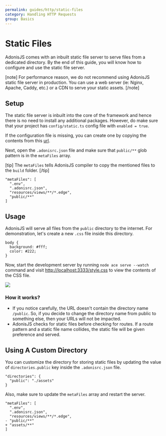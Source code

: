 ```yaml
---
permalink: guides/http/static-files
category: Handling HTTP Requests
group: Basics
---
```


# Static Files
AdonisJS comes with an inbuilt static file server to serve files from a dedicated directory. By the end of this guide, you will know how to configure and use the static file server.

[note]
For performance reason, we do not recommend using AdonisJS static file server in production. You can use a web server (ie: Nginx, Apache, Caddy, etc.) or a CDN to serve your static assets.
[/note]

## Setup
The static file server is inbuilt into the core of the framework and hence there is no need to install any additional packages. However, do make sure that your project has `config/static.ts` config file with `enabled = true`.

If the configuration file is missing, you can create one by copying the contents from this [url](https://github.com/adonisjs/core/blob/develop/config/static.txt).

Next, open the `.adonisrc.json` file and make sure that `public/**` glob pattern is in the `metaFiles` array.

[tip]
The `metaFiles` tells AdonisJS compiler to copy the mentioned files to the `build` folder.
[/tip]

```json{5}{.adonisrc.json}
"metaFiles": [
  ".env",
  ".adonisrc.json",
  "resources/views/**/*.edge",
  "public/**"
]
```

## Usage
AdonisJS will serve all files from the `public` directory to the internet. For demonstration, let's create a new `.css` file inside this directory.

```css{}{public/style.css}
body {
  background: #fff;
  color: #222;
}
```

Now, start the development server by running `node ace serve --watch` command and visit [http://localhost:3333/style.css](http://localhost:3333/style.css) to view the contents of the CSS file.

![](https://res.cloudinary.com/adonis-js/image/upload/q_auto,w_700,f_auto,fl_lossy/v1584157353/adonisjs.com/static-assets.png)

### How it works?
- If you notice carefully, the URL doesn't contain the directory name `/public`. So, if you decide to change the directory name from public to something else, then your URLs will not be impacted.
- AdonisJS checks for static files before checking for routes. If a route pattern and a static file name collides, the static file will be given preference and served.


## Using A Custom Directory
You can customize the directory for storing static files by updating the value of `directories.public` key  inside the `.adonisrc.json` file.

```json{}{.adonisrc.json}
"directories": {
  "public": "./assets"
}
```

Also, make sure to update the `metaFiles` array and restart the server.

```diff-json{}{.adonisrc.json}
"metaFiles": [
  ".env",
  ".adonisrc.json",
  "resources/views/**/*.edge",
- "public/**"
+ "assets/**"
]
```

